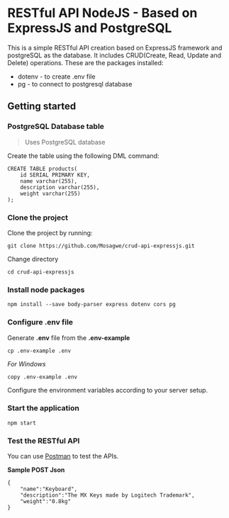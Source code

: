 # RESTful API NodeJS - Based on ExpressJS and PostgreSQL
This is a simple RESTful API creation based on ExpressJS framework  and postgreSQL as the database. It includes CRUD(Create, Read, Update and Delete) operations.
These are the packages installed:
* dotenv - to create .env file
* pg - to connect to postgresql database

## Getting started
### PostgreSQL Database table
> Uses PostgreSQL database

Create the table using the following DML command:
```
CREATE TABLE products(
    id SERIAL PRIMARY KEY,
    name varchar(255),
    description varchar(255),
    weight varchar(255)
);
```
### Clone the project

Clone the project by running:
```
git clone https://github.com/Mosagwe/crud-api-expressjs.git

```

Change directory 
```
cd crud-api-expressjs
```

### Install node packages
```
npm install --save body-parser express dotenv cors pg
```
### Configure .env file
Generate **.env** file from the **.env-example**
```
cp .env-example .env 
```
*For Windows*
```
copy .env-example .env
```
Configure the environment variables according to your server setup.

### Start the application
```
npm start
```

### Test the RESTful API
You can use [Postman](https://postman.com) to test the APIs.

**Sample POST Json**
```
{
    "name":"Keyboard",
    "description":"The MX Keys made by Logitech Trademark",
    "weight":"0.8kg"
}
```







